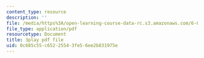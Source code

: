 ```yaml
---
content_type: resource
description: ''
file: /media/https%3A/open-learning-course-data-rc.s3.amazonaws.com/6-002-circuits-and-electronics-spring-2007/0c685c55c65225543fe56ee2b831975e_R4KxlqsuZ0A.pdf
file_type: application/pdf
resourcetype: Document
title: 3play pdf file
uid: 0c685c55-c652-2554-3fe5-6ee2b831975e
---
```

